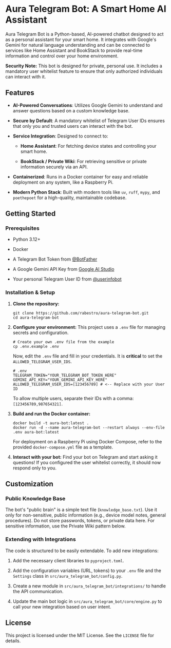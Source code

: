 # Aura Telegram Bot: A Smart Home AI Assistant

Aura Telegram Bot is a Python-based, AI-powered chatbot designed to act as a personal assistant for your smart home. It integrates with Google's Gemini for natural language understanding and can be connected to services like Home Assistant and BookStack to provide real-time information and control over your home environment.

**Security Note:** This bot is designed for private, personal use. It includes a mandatory user whitelist feature to ensure that only authorized individuals can interact with it.

## Features

- **AI-Powered Conversations**: Utilizes Google Gemini to understand and answer questions based on a custom knowledge base.
    
- **Secure by Default**: A mandatory whitelist of Telegram User IDs ensures that only you and trusted users can interact with the bot.
    
- **Service Integration**: Designed to connect to:
    
    - **Home Assistant**: For fetching device states and controlling your smart home.
        
    - **BookStack / Private Wiki**: For retrieving sensitive or private information securely via an API.
        
- **Containerized**: Runs in a Docker container for easy and reliable deployment on any system, like a Raspberry Pi.
    
- **Modern Python Stack**: Built with modern tools like `uv`, `ruff`, `mypy`, and `poethepoet` for a high-quality, maintainable codebase.
    

## Getting Started

### Prerequisites

- Python 3.12+
    
- Docker
    
- A Telegram Bot Token from [@BotFather](https://t.me/BotFather "null")
    
- A Google Gemini API Key from [Google AI Studio](https://aistudio.google.com/ "null")
    
- Your personal Telegram User ID from [@userinfobot](https://t.me/userinfobot "null")
    

### Installation & Setup

1. **Clone the repository:**
    
    ```shell
    git clone https://github.com/rabestro/aura-telegram-bot.git
    cd aura-telegram-bot
    ```
    
2. **Configure your environment:** This project uses a `.env` file for managing secrets and configuration.
    
    ```shell
    # Create your own .env file from the example
    cp .env.example .env
    ```
    
    Now, edit the `.env` file and fill in your credentials. It is **critical** to set the `ALLOWED_TELEGRAM_USER_IDS`.
    
    ```dotenv
    # .env
    TELEGRAM_TOKEN="YOUR_TELEGRAM_BOT_TOKEN_HERE"
    GEMINI_API_KEY="YOUR_GEMINI_API_KEY_HERE"
    ALLOWED_TELEGRAM_USER_IDS=[123456789] # <-- Replace with your User ID
    ```
    
    To allow multiple users, separate their IDs with a comma: `[123456789,987654321]`.
    
3. **Build and run the Docker container:**
    
    ```shell
    docker build -t aura-bot:latest .
    docker run -d --name aura-telegram-bot --restart always --env-file .env aura-bot:latest
    ```
    
    For deployment on a Raspberry Pi using Docker Compose, refer to the provided `docker-compose.yml` file as a template.
    
4. **Interact with your bot:** Find your bot on Telegram and start asking it questions! If you configured the user whitelist correctly, it should now respond only to you.
    

## Customization

### Public Knowledge Base

The bot's "public brain" is a simple text file (`knowledge_base.txt`). Use it only for non-sensitive, public information (e.g., device model notes, general procedures). Do not store passwords, tokens, or private data here. For sensitive information, use the Private Wiki pattern below.

### Extending with Integrations

The code is structured to be easily extendable. To add new integrations:

1. Add the necessary client libraries to `pyproject.toml`.
    
2. Add the configuration variables (URL, tokens) to your `.env` file and the `Settings` class in `src/aura_telegram_bot/config.py`.
    
3. Create a new module in `src/aura_telegram_bot/integrations/` to handle the API communication.
    
4. Update the main bot logic in `src/aura_telegram_bot/core/engine.py` to call your new integration based on user intent.
    

## License

This project is licensed under the MIT License. See the `LICENSE` file for details.
